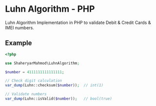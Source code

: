 # Luhn Algorithm - PHP

Luhn Algorithm Implementation in PHP to validate Debit &amp; Credit Cards &amp; IMEI numbers.

## Example

```php
<?php

use ShaheryarMahmod\LuhnAlgorithm;

$number = 4111111111111111;

// Check digit calculation
var_dump(Luhn::checksum($number));  // int(1)

// Validate numbers
var_dump(Luhn::isValid($number));   // bool(true)
```
